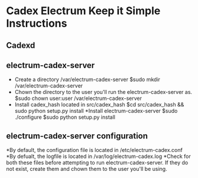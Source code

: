 Cadex Electrum Keep it Simple Instructions
=========================================

Cadexd
-----

electrum-cadex-server
---------------------

* Create a directory /var/electrum-cadex-server
	$sudo mkdir /var/electrum-cadex-server
* Chown the directory to the user you'll run the electrum-cadex-server as.
	$sudo chown user:user /var/electrum-cadex-server
* Install cadex_hash located in src/cadex_hash 
	$cd src/cadex_hash && sudo python setup.py install
*Install electrum-cadex-server
	$sudo ./configure
	$sudo python setup.py install

electrum-cadex-server configuration
---------------------------------

*By default, the configuration file is located in /etc/electrum-cadex.conf
*By defualt, the logfile is located in /var/log/electrum-cadex.log
*Check for both these files before attempting to run electrum-cadex-server.
	If they do not exist, create them and chown them to the user you'll be using.

